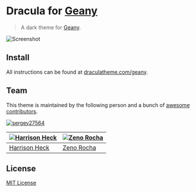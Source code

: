 # Dracula for [Geany](https://www.geany.org/)

> A dark theme for [Geany](https://www.geany.org/).

![Screenshot](https://github.com/sergey27564/template/blob/master/GeanyDracula.png)

## Install

All instructions can be found at [draculatheme.com/geany](https://draculatheme.com/geany).

## Team

This theme is maintained by the following person and a bunch of [awesome contributors](https://github.com/dracula/template/graphs/contributors).

[![sergey27564](https://avatars1.githubusercontent.com/u/16984827?s=460&v=4)](https://github.com/sergey27564)

[![Harrison Heck](https://avatars0.githubusercontent.com/u/1037526?v=3&s=70)](https://github.com/nesl247) | [![Zeno Rocha](https://avatars2.githubusercontent.com/u/398893?v=3&s=70)](https://github.com/zenorocha)
--- | ---
[Harrison Heck](https://github.com/nesl247) | [Zeno Rocha](https://github.com/zenorocha)

## License

[MIT License](./LICENSE)
